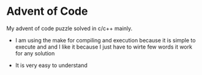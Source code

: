 # Advent of Code

My advent of code puzzle solved in c/c++ mainly.

* I am using the make for compiling and execution because it is simple to execute and and I like it because I just have to wirte few words it work for any solution 

* It is very easy to understand


